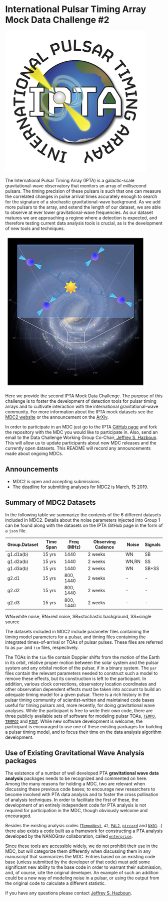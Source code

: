 # International Pulsar Timing Array Mock Data Challenge \#2

![IPTA Logo](/images/ipta_logo.jpg)             

The International Pulsar Timing Array (IPTA) is a galactic-scale gravitational-wave observatory that monitors an array of millisecond pulsars. The timing precision of these pulsars is such that one can measure the correlated changes in pulse arrival times accurately enough to search for the signature of a stochastic gravitational-wave background. As we add more pulsars to the array, and extend the length of our dataset, we are able to observe at ever lower gravitational-wave frequencies. As our dataset matures we are approaching a regime where a detection is expected, and therefore testing current data analysis tools is crucial, as is the development of new tools and techniques.

![IPTA Logo](/images/PTA_on_galaxy2a.jpg)

Here we provide the second IPTA Mock Data Challenge. The purpose of this challenge is to foster the development of detection tools for pulsar timing arrays and to cultivate interaction with the international gravitational-wave community. For more information about the IPTA mock datasets see the
<a href="https://ipta.github.io/mock_data_challenge/">MDC2 website</a> or the announcement on the <a href="https://ipta.github.io/mock_data_challenge/">ArXiv</a>.

In order to participate in an MDC just go to the IPTA <a href="https://github.com/ipta/">GitHub page</a> and fork the repository with the MDC you would like to participate in. Also, send an email to the Data Challenge Working Group Co-Chair,<a href="mailto:hazboun@uw.edu"> Jeffrey S. Hazboun</a>. This will allow us to update participants about new MDC releases and the currently open datasets. This README will record any announcements made about ongoing MDCs.

Announcements
-------------

  * MDC2 is open and accepting submissions.
  * The deadline for submitting analyses for MDC2 is March, 15 2019.

Summary of MDC2 Datasets
------------------------

In the following table we summarize the contents of the 6 different datasets included in MDC2. Details about the noise parameters injected into Group 1 can be found along with the datasets on the IPTA GitHub page in the form of a `json` file.

|Group.Dataset   | Time Span | Freq (MHz)  | Observing Cadence |  Noise | Signals  |
|---|---|---|---|---|---|
|g1.d1a(b) | 15 yrs | 1440  | 2 weeks | WN | SB|
|g1.d2a(b) | 15 yrs | 1440  | 2 weeks | WN,RN | SS |
|g1.d3a(b) | 15 yrs | 1440  | 2 weeks | WN | SB+SS|
|g2.d1 | 15 yrs | 800, 1440  | 2 weeks | - | - |
|g2.d2 | 15 yrs | 800, 1440  | 2 weeks | - | - |
|g2.d3 | 15 yrs | 800, 1440  | 2 weeks | - | - |

WN=white noise, RN=red noise, SB=stochastic background, SS=single source

The datasets included in MDC2 include parameter files containing the timing model parameters for a pulsar, and timing files containing the integrated times-of-arrival or TOAs of pulsar pulses.
These files are referred to as `par` and `tim` files, respectively.

The TOAs in the `tim` file contain Doppler shifts from the motion of the Earth in its orbit, relative proper motion between the solar system and the pulsar system and any orbital motion of the pulsar, if in a binary system. The `par` files contain the relevant parameters needed to construct such a model to remove these effects, but its construction is left to the participant.
In addition, various clock corrections, observatory location coordinates and other observation dependent effects must be taken into account to build an adequate timing model for a given pulsar.
There is a rich history in the pulsar timing community of scientist-written and maintained code bases useful for timing pulsars and, more recently, for doing gravitational wave analyses.
While the participant is free to write their own code, there are three publicly available sets of software for modeling pulsar TOAs,
<a href="http://tempo.sourceforge.net/">`TEMPO`</a>, <a href="https://bitbucket.org/psrsoft/tempo2">`TEMPO2`</a> and <a href="https://github.com/nanograv/pint">`PINT`</a>.
While new software development is welcome, the participant is encouraged to use one of these existing packages for building a pulsar timing model, and to focus their time on the data analysis algorithm development.

Use of Existing Gravitational Wave Analysis packages
----------------------------------------------------

The existence of a number of well developed PTA <b>gravitational wave data analysis</b> packages needs to be recognized and commented on here.
Among the many reasons for holding a MDC, two are relevant when discussing these previous code bases; to encourage new researchers to become involved with PTA data analysis and to foster the cross pollination of analysis techniques.
In order to facilitate the first of these, the development of an entirely independent code for PTA analysis is not required for participation in the MDC, though obviously welcome and encouraged.

Besides the existing analysis codes (<a href="http://tempo.sourceforge.net/">`TempoNest`</a>, `42`,
<a href="https://github.com/jellis18/PAL2">`PAL2`</a>, <a href="https://github.com/vhaasteren/piccard">`piccard`</a> and <a href="https://github.com/stevertaylor/NX01">`NX01`</a>...) there also exists a code built as a framework for constructing a PTA analysis developed by the NANOGrav collaboration, called <a href="https://github.com/nanograv/enterprise">`enterprise`</a>.

Since these tools are accessible widely, we do not prohibit their use in the MDC, but will categorize them differently when discussing them in any manuscript that summarizes the MDC.
Entries based on an existing code base (unless submitted by the developer of that code) must add some significant new ability to the base code in order to warrant their submission, and, of course, cite the original developer. An example of such an addition could be a new way of modeling noise in a pulsar, or using the output from the original code to calculate a different statistic.

If you have any questions please contact <a href="mailto:hazboun@uw.edu"> Jeffrey S. Hazboun</a>.
